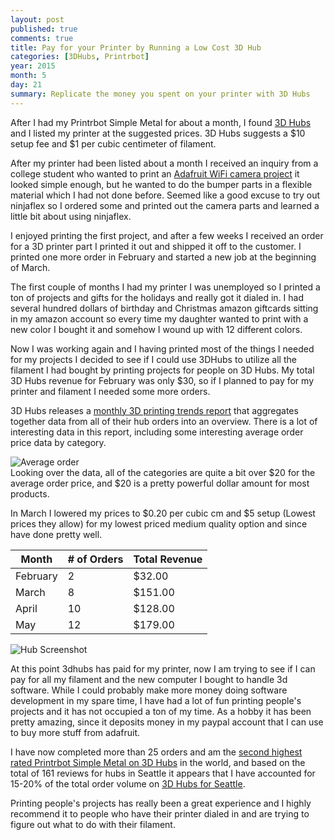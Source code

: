 ```yaml
---
layout: post
published: true
comments: true
title: Pay for your Printer by Running a Low Cost 3D Hub
categories: [3DHubs, Printrbot]
year: 2015
month: 5
day: 21
summary: Replicate the money you spent on your printer with 3D Hubs
---
```


After I had my Printrbot Simple Metal for about a month, I found [3D Hubs](https://www.3dhubs.com/) and I listed my printer at the suggested prices.  3D Hubs suggests a $10 setup fee and $1 per cubic centimeter of filament.

After my printer had been listed about a month I received an inquiry from a college student who wanted to print an [Adafruit WiFi camera project](https://learn.adafruit.com/diy-wifi-raspberry-pi-touch-cam/overview) it looked simple enough, but he wanted to do the bumper parts in a flexible material which I had not done before.  Seemed like a good excuse to try out ninjaflex so I ordered some and printed out the camera parts and learned a little bit about using ninjaflex.

I enjoyed printing the first project, and after a few weeks I received an order for a 3D printer part I printed it out and shipped it off to the customer.  I printed one more order in February and started a new job at the beginning of March.

The first couple of months I had my printer I was unemployed so I printed a ton of projects and gifts for the holidays and really got it dialed in. I had several hundred dollars of birthday and Christmas amazon giftcards sitting in my amazon account so every time my daughter wanted to print with a new color I bought it and somehow I wound up with 12 different colors.

Now I was working again and I having printed most of the things I needed for my projects I decided to see if I could use 3DHubs to utilize all the filament I had bought by printing projects for people on 3D Hubs. My total 3D Hubs revenue for February was only $30, so if I planned to pay for my printer and filament I needed some more orders.

3D Hubs releases a [monthly 3D printing trends report](https://www.3dhubs.com/trends) that aggregates together data from all of their hub orders into an overview. There is a lot of interesting data in this report, including some interesting average order price data by category.

<div class="row">
  <div class="col-sm-8 col-sm-offset-2">
    <img alt="Average order" src="http://garthvh.com/assets/img/3dhubs/3DHubsPopular_Print_Categories_May_2015.png" class="img-responsive img-rounded" />
  </div>
</div>
Looking over the data, all of the categories are quite a bit over $20 for the average order price, and $20 is a pretty powerful dollar amount for most products.

In March I lowered my prices to $0.20 per cubic cm and $5 setup (Lowest prices they allow) for my lowest priced medium quality option and since have done pretty well.

<table class="table table-bordered">
  <thead>
  <tr>
    <th>Month</th>
    <th># of Orders</th>
    <th>Total Revenue</th>
  </tr>
  </thead>
  <tbody>
  <tr>
    <td>February</td>
    <td>2</td>
    <td>$32.00</td>
  </tr>
   <tr>
     <td>March</td>
     <td>8</td>
     <td>$151.00</td>
   </tr>
   <tr>
     <td>April</td>
     <td>10</td>
     <td>$128.00</td>
   </tr>
   <tr>
     <td>May</td>
     <td>12</td>
     <td>$179.00</td>
   </tr>
  </tbody>
</table>


<div class="row">
  <div class="col-sm-8 col-sm-offset-2">
    <img alt="Hub Screenshot" src="http://garthvh.com/assets/img/3dhubs/hub_screenshot.png" class="img-responsive img-rounded" />
  </div>
</div>


At this point 3dhubs has paid for my printer, now I am trying to see if I can pay for all my filament and the new computer I bought to handle 3d software. While I could probably make more money doing software development in my spare time, I have had a lot of fun printing people's projects and it has not occupied a ton of my time. As a hobby it has been pretty amazing, since it deposits money in my paypal account that I can use to buy more stuff from adafruit.

I have now completed more than 25 orders and am the [second highest rated Printrbot Simple Metal on 3D Hubs](https://www.3dhubs.com/3dprint/printer/Printrbot_Simple_Metal) in the world, and based on the total of 161 reviews for hubs in Seattle it appears that I have accounted for 15-20% of the total order volume on [3D Hubs for Seattle](https://www.3dhubs.com/seattle).

Printing people's projects has really been a great experience and I highly recommend it to people who have their printer dialed in and are trying to figure out what to do with their filament.